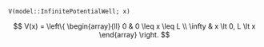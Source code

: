 `V(model::InfinitePotentialWell; x)`

$$
V(x) =
\left\{
  \begin{array}{ll}
  0      & 0 \leq x \leq L \\
  \infty & x \lt 0, L \lt x
  \end{array}
\right.
$$
